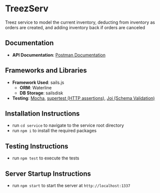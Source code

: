 # TreezServ

Treez service to model the current inventory, deducting from inventory as orders are created, and adding inventory back if orders are canceled

## Documentation
- **API Documentation**: [Postman Documentation](https://documenter.getpostman.com/view/5377031/SWTK2syr?version=latest)

## Frameworks and Libraries
- **Framework Used**: sails.js
  - **ORM**: Waterline
  - **DB Storage**: sailsdisk
- **Testing**: [Mocha](https://mochajs.org/), [supertest (HTTP assertions)](https://github.com/visionmedia/supertest), [Joi (Schema Validation)](https://hapi.dev/family/joi/)  

## Installation Instructions
- run <code>cd service</code> to navigate to the service root directory
- run <code>npm i</code> to install the required packages

## Testing Instructions
- run <code>npm test</code> to execute the tests

## Server Startup Instructions
- run <code>npm start</code> to start the server at <code>http://localhost:1337</code>
